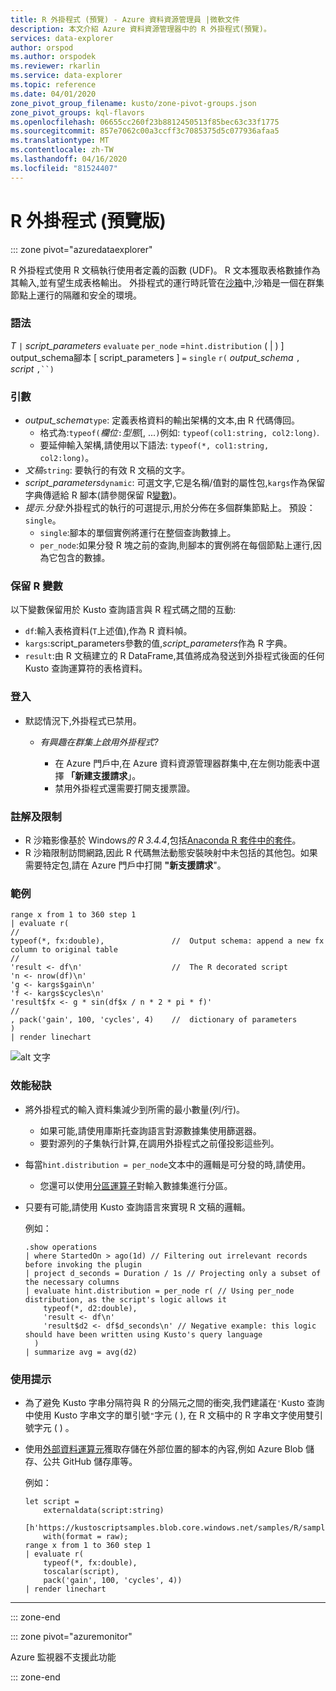 ```yaml
---
title: R 外掛程式 (預覽) - Azure 資料資源管理員 |微軟文件
description: 本文介紹 Azure 資料資源管理器中的 R 外掛程式(預覽)。
services: data-explorer
author: orspod
ms.author: orspodek
ms.reviewer: rkarlin
ms.service: data-explorer
ms.topic: reference
ms.date: 04/01/2020
zone_pivot_group_filename: kusto/zone-pivot-groups.json
zone_pivot_groups: kql-flavors
ms.openlocfilehash: 06655cc260f23b8812450513f85bec63c33f1775
ms.sourcegitcommit: 857e7062c00a3ccff3c7085375d5c077936afaa5
ms.translationtype: MT
ms.contentlocale: zh-TW
ms.lasthandoff: 04/16/2020
ms.locfileid: "81524407"
---
```

# <a name="r-plugin-preview"></a>R 外掛程式 (預覽版)

::: zone pivot="azuredataexplorer"

R 外掛程式使用 R 文稿執行使用者定義的函數 (UDF)。 R 文本獲取表格數據作為其輸入,並有望生成表格輸出。
外掛程式的運行時託管在[沙箱](../concepts/sandboxes.md)中,沙箱是一個在群集節點上運行的隔離和安全的環境。

### <a name="syntax"></a>語法

*T* `|` *script_parameters* `evaluate` `per_node` =`hint.distribution` ( | ) ] output_schema腳本 [ script_parameters ] `=` `single` `r(` *output_schema* `,` *script* `,``)`


### <a name="arguments"></a>引數

* *output_schema*`type`: 定義表格資料的輸出架構的文本,由 R 代碼傳回。
    * 格式為:`typeof(`*欄位*`:`*型態*[, ...`)`例如: `typeof(col1:string, col2:long)`.
    * 要延伸輸入架構,請使用以下語法: `typeof(*, col1:string, col2:long)`。
* *文稿*`string`: 要執行的有效 R 文稿的文字。
* *script_parameters*`dynamic`: 可選文字,它是名稱/值對的屬性包,`kargs`作為保留 字典傳遞給 R 腳本(請參閱保留 R[變數](#reserved-r-variables))。
* *提示.分發*:外掛程式的執行的可選提示,用於分佈在多個群集節點上。
   預設：`single`。
    * `single`:腳本的單個實例將運行在整個查詢數據上。
    * `per_node`:如果分發 R 塊之前的查詢,則腳本的實例將在每個節點上運行,因為它包含的數據。


### <a name="reserved-r-variables"></a>保留 R 變數

以下變數保留用於 Kusto 查詢語言與 R 程式碼之間的互動:

* `df`:輸入表格資料(`T`上述值),作為 R 資料幀。
* `kargs`:script_parameters參數的值,*script_parameters*作為 R 字典。
* `result`:由 R 文稿建立的 R DataFrame,其值將成為發送到外掛程式後面的任何 Kusto 查詢運算符的表格資料。

### <a name="onboarding"></a>登入


* 默認情況下,外掛程式已禁用。
    * *有興趣在群集上啟用外掛程式?*
        
        * 在 Azure 門戶中,在 Azure 資料資源管理器群集中,在左側功能表中選擇 **「新建支援請求**」。
        * 禁用外掛程式還需要打開支援票證。

### <a name="notes-and-limitations"></a>註解及限制

* R 沙箱影像基於 Windows*的 R 3.4.4*,包括[Anaconda R 套件中的套件](https://docs.anaconda.com/anaconda/packages/r-language-pkg-docs/)。
* R 沙箱限制訪問網路,因此 R 代碼無法動態安裝映射中未包括的其他包。如果需要特定包,請在 Azure 門戶中打開 **"新支援請求**"。


### <a name="examples"></a>範例

```kusto
range x from 1 to 360 step 1
| evaluate r(
//
typeof(*, fx:double),               //  Output schema: append a new fx column to original table 
//
'result <- df\n'                    //  The R decorated script
'n <- nrow(df)\n'
'g <- kargs$gain\n'
'f <- kargs$cycles\n'
'result$fx <- g * sin(df$x / n * 2 * pi * f)'
//
, pack('gain', 100, 'cycles', 4)    //  dictionary of parameters
)
| render linechart 
```
![alt 文字](./images/samples/sine-demo.png "正在展示")




### <a name="performance-tips"></a>效能秘訣

* 將外掛程式的輸入資料集減少到所需的最小數量(列/行)。
    * 如果可能,請使用庫斯托查詢語言對源數據集使用篩選器。
    * 要對源列的子集執行計算,在調用外掛程式之前僅投影這些列。
* 每當`hint.distribution = per_node`文本中的邏輯是可分發的時,請使用。
    * 您還可以使用[分區運算子](partitionoperator.md)對輸入數據集進行分區。
* 只要有可能,請使用 Kusto 查詢語言來實現 R 文稿的邏輯。

    例如：

    ```kusto    
    .show operations
    | where StartedOn > ago(1d) // Filtering out irrelevant records before invoking the plugin
    | project d_seconds = Duration / 1s // Projecting only a subset of the necessary columns
    | evaluate hint.distribution = per_node r( // Using per_node distribution, as the script's logic allows it
        typeof(*, d2:double),
        'result <- df\n'
        'result$d2 <- df$d_seconds\n' // Negative example: this logic should have been written using Kusto's query language
      )
    | summarize avg = avg(d2)
    ```

### <a name="usage-tips"></a>使用提示

* 為了避免 Kusto 字串分隔符與 R 的分隔元之間的衝突,我們建議在`'`Kusto 查詢中使用 Kusto 字串文字的單引號`"`字元 ( ), 在 R 文稿中的 R 字串文字使用雙引號字元 ( ) 。
* 使用[外部資料運算元](externaldata-operator.md)獲取存儲在外部位置的腳本的內容,例如 Azure Blob 儲存、公共 GitHub 儲存庫等。
  
  例如：

    ```kusto    
    let script = 
        externaldata(script:string)
        [h'https://kustoscriptsamples.blob.core.windows.net/samples/R/sample_script.r']
        with(format = raw);
    range x from 1 to 360 step 1
    | evaluate r(
        typeof(*, fx:double),
        toscalar(script), 
        pack('gain', 100, 'cycles', 4))
    | render linechart 
    ```

---

::: zone-end

::: zone pivot="azuremonitor"

Azure 監視器不支援此功能

::: zone-end

